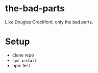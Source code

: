 # the-bad-parts
Like Douglas Crockford, only the bad parts.

# Setup
* clone repo
* `npm install`
* npm test
